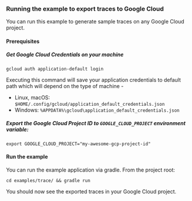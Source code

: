 ### Running the example to export traces to Google Cloud

You can run this example to generate sample traces on any Google Cloud project. 

#### Prerequisites

##### Get Google Cloud Credentials on your machine 

```shell
gcloud auth application-default login
```
Executing this command will save your application credentials to default path which will depend on the type of machine -
 - Linux, macOS: `$HOME/.config/gcloud/application_default_credentials.json`
 - Windows: `%APPDATA%\gcloud\application_default_credentials.json`

##### Export the Google Cloud Project ID to `GOOGLE_CLOUD_PROJECT` environment variable:

```shell
export GOOGLE_CLOUD_PROJECT="my-awesome-gcp-project-id"
```

#### Run the example

You can run the example application via gradle. From the project root: 

```shell
cd examples/trace/ && gradle run 
```

You should now see the exported traces in your Google Cloud project.
